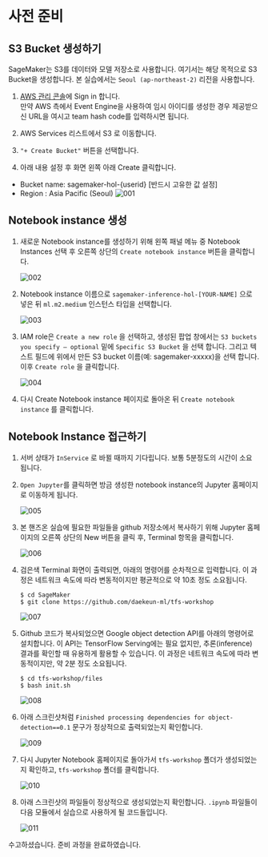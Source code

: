 # 사전 준비

## S3 Bucket 생성하기 

SageMaker는 S3를 데이터와 모델 저장소로 사용합니다. 여기서는 해당 목적으로 S3 Bucket을 생성합니다. 본 실습에서는 `Seoul (ap-northeast-2)` 리전을 사용합니다.<br>

1. [AWS 관리 콘솔](https://console.aws.amazon.com/)에 Sign in 합니다. <br>
    만약 AWS 측에서 Event Engine을 사용하여 임시 아이디를 생성한 경우 제공받으신 URL을 여시고 team hash code를 입력하시면 됩니다.

1. AWS Services 리스트에서 S3 로 이동합니다.
1. `"+ Create Bucket"` 버튼을 선택합니다.
1. 아래 내용 설정 후 화면 왼쪽 아래 Create 클릭합니다.

* Bucket name: sagemaker-hol-{userid}  [반드시 고유한 값 설정] 
* Region : Asia Pacific (Seoul)
    ![001](./images/doc/001.png?classes=border)

## Notebook instance 생성

1. 새로운 Notebook instance를 생성하기 위해 왼쪽 패널 메뉴 중 Notebook Instances 선택 후 오른쪽 상단의 `Create notebook instance` 버튼을 클릭합니다.

    ![002](./images/doc/002.png?classes=border)

1. Notebook instance 이름으로 `sagemaker-inference-hol-[YOUR-NAME]` 으로 넣은 뒤 `ml.m2.medium` 인스턴스 타입을 선택합니다. 

    ![003](./images/doc/003.png?classes=border)

1. IAM role은 `Create a new role` 을 선택하고, 생성된 팝업 창에서는 `S3 buckets you specify – optional` 밑에 `Specific S3 Bucket` 을 선택 합니다. 그리고 텍스트 필드에 위에서 만든 S3 bucket 이름(예: sagemaker-xxxxx)을 선택 합니다. 이후 `Create role` 을 클릭합니다.

    ![004](./images/doc/004.png?classes=border)

1. 다시 Create Notebook instance 페이지로 돌아온 뒤 `Create notebook instance` 를 클릭합니다.

## Notebook Instance 접근하기

1. 서버 상태가 `InService` 로 바뀔 때까지 기다립니다. 보통 5분정도의 시간이 소요 됩니다. 
1. `Open Jupyter`를 클릭하면 방금 생성한 notebook instance의 Jupyter 홈페이지로 이동하게 됩니다.

    ![005](./images/doc/005.png?classes=border)
    
1. 본 핸즈온 실습에 필요한 파일들을 github 저장소에서 복사하기 위해 Jupyter 홈페이지의 오른쪽 상단의 New 버튼을 클릭 후, Terminal 항목을 클릭합니다.

    ![006](./images/doc/006.png?classes=border)

1. 검은색 Terminal 화면이 출력되면, 아래의 명령어를 순차적으로 입력합니다. 이 과정은 네트워크 속도에 따라 변동적이지만 평균적으로 약 10초 정도 소요됩니다.

    ```
    $ cd SageMaker
    $ git clone https://github.com/daekeun-ml/tfs-workshop
    ```
    ![007](./images/doc/007.png?classes=border)

1. Github 코드가 복사되었으면 Google object detection API를 아래의 명령어로 설치합니다. 이 API는 TensorFlow Serving에는 필요 없지만, 추론(inference) 결과를 확인할 때 유용하게 활용할 수 있습니다. 이 과정은 네트워크 속도에 따라 변동적이지만, 약 2분 정도 소요됩니다.

    ```
    $ cd tfs-workshop/files
    $ bash init.sh
    ```
    ![008](./images/doc/008.png?classes=border)        

1. 아래 스크린샷처럼 `Finished processing dependencies for object-detection==0.1` 문구가 정상적으로 출력되었는지 확인합니다.

    ![009](./images/doc/009.png?classes=border)        

1. 다시 Jupyter Notebook 홈페이지로 돌아가서 `tfs-workshop` 폴더가 생성되었는지 확인하고,  `tfs-workshop` 폴더를 클릭합니다.

    ![010](./images/doc/010.png?classes=border)   

1. 아래 스크린샷의 파일들이 정상적으로 생성되었는지 확인합니다. `.ipynb` 파일들이 다음 모듈에서 실습으로 사용하게 될 코드들입니다.

    ![011](./images/doc/011.png?classes=border)   

수고하셨습니다. 준비 과정을 완료하였습니다.